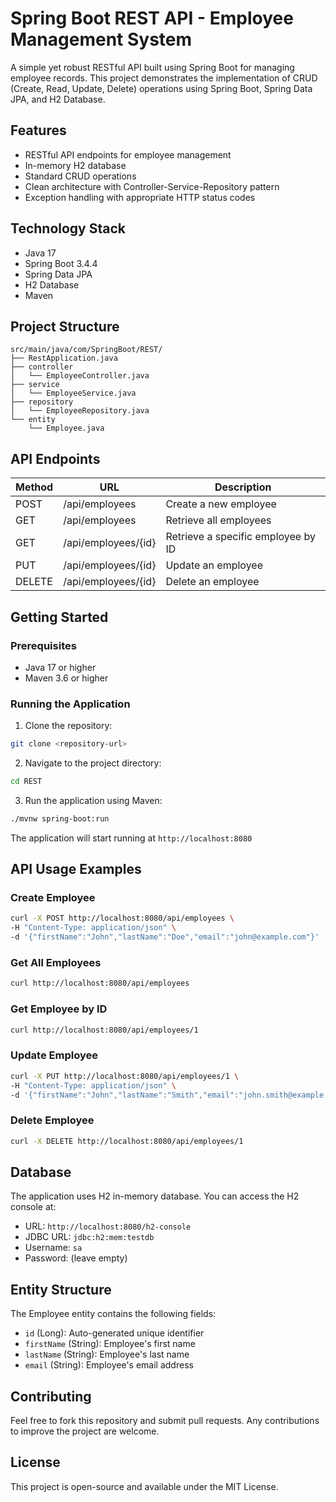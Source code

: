 # Spring Boot REST API - Employee Management System

A simple yet robust RESTful API built using Spring Boot for managing employee records. This project demonstrates the implementation of CRUD (Create, Read, Update, Delete) operations using Spring Boot, Spring Data JPA, and H2 Database.

## Features

- RESTful API endpoints for employee management
- In-memory H2 database
- Standard CRUD operations
- Clean architecture with Controller-Service-Repository pattern
- Exception handling with appropriate HTTP status codes

## Technology Stack

- Java 17
- Spring Boot 3.4.4
- Spring Data JPA
- H2 Database
- Maven

## Project Structure

```
src/main/java/com/SpringBoot/REST/
├── RestApplication.java
├── controller
│   └── EmployeeController.java
├── service
│   └── EmployeeService.java
├── repository
│   └── EmployeeRepository.java
└── entity
    └── Employee.java
```

## API Endpoints

| Method | URL | Description |
|--------|-----|-------------|
| POST   | /api/employees | Create a new employee |
| GET    | /api/employees | Retrieve all employees |
| GET    | /api/employees/{id} | Retrieve a specific employee by ID |
| PUT    | /api/employees/{id} | Update an employee |
| DELETE | /api/employees/{id} | Delete an employee |

## Getting Started

### Prerequisites

- Java 17 or higher
- Maven 3.6 or higher

### Running the Application

1. Clone the repository:
```bash
git clone <repository-url>
```

2. Navigate to the project directory:
```bash
cd REST
```

3. Run the application using Maven:
```bash
./mvnw spring-boot:run
```

The application will start running at `http://localhost:8080`

## API Usage Examples

### Create Employee
```bash
curl -X POST http://localhost:8080/api/employees \
-H "Content-Type: application/json" \
-d '{"firstName":"John","lastName":"Doe","email":"john@example.com"}'
```

### Get All Employees
```bash
curl http://localhost:8080/api/employees
```

### Get Employee by ID
```bash
curl http://localhost:8080/api/employees/1
```

### Update Employee
```bash
curl -X PUT http://localhost:8080/api/employees/1 \
-H "Content-Type: application/json" \
-d '{"firstName":"John","lastName":"Smith","email":"john.smith@example.com"}'
```

### Delete Employee
```bash
curl -X DELETE http://localhost:8080/api/employees/1
```

## Database

The application uses H2 in-memory database. You can access the H2 console at:
- URL: `http://localhost:8080/h2-console`
- JDBC URL: `jdbc:h2:mem:testdb`
- Username: `sa`
- Password: (leave empty)

## Entity Structure

The Employee entity contains the following fields:
- `id` (Long): Auto-generated unique identifier
- `firstName` (String): Employee's first name
- `lastName` (String): Employee's last name
- `email` (String): Employee's email address

## Contributing

Feel free to fork this repository and submit pull requests. Any contributions to improve the project are welcome.

## License

This project is open-source and available under the MIT License. 